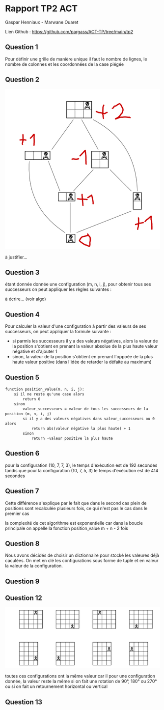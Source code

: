 # Rapport TP2 ACT

Gaspar Henniaux - Marwane Ouaret

Lien Github : https://github.com/pargass/ACT-TP/tree/main/tp2

## Question 1

Pour définir une grille de manière unique il faut le nombre de lignes, le nombre de colonnes et les coordonnées de la case piégée

## Question 2

![](./images/tablette.png)

à justifier...

## Question 3

étant donnée donnée une configuration (m, n, i, j), pour obtenir tous ses successeurs on peut appliquer les règles suivantes :

à écrire... (voir algo)

## Question 4

Pour calculer la valeur d'une configuration à partir des valeurs de ses successeurs, on peut appliquer la formule suivante :

- si parmis les successeurs il y a des valeurs négatives, alors la valeur de la position s'obtient en prenant la valeur absolue de la plus haute valeur négative et d'ajouter 1
- sinon, la valeur de la position s'obtient en prenant l'oppoée de la plus haute valeur positive (dans l'idée de retarder la défaite au maximum)

## Question 5

```
function position_value(m, n, i, j):
    si il ne reste qu'une case alors
        return 0
    sinon
        valeur_successeurs = valeur de tous les successeurs de la position (m, n, i, j)
        si il y a des valeurs négatives dans valeur_successeurs ou 0 alors
            return abs(valeur négative la plus haute) + 1
        sinon
            return -valeur positive la plus haute
```

## Question 6

pour la configuration (10, 7, 7, 3), le temps d'exécution est de 192 secondes tandis que pour la configuration (10, 7, 5, 3) le temps d'exécution est de 414 secondes

## Question 7

Cette différence s'explique par le fait que dans le second cas plein de positions sont recalculée plusieurs fois, ce qui n'est pas le cas dans le premier cas

la complexité de cet algorithme est exponentielle car dans la boucle principale on appelle la fonction position_value m + n - 2 fois

## Question 8

Nous avons décidés de choisir un dictionnaire pour stocké les valeures déjà caculées. On met en clé les configurations sous forme de tuple et en valeur la valeur de la configuration.

## Question 9

## Question 12

![alt text](images/image.png)

toutes ces configurations ont la même valeur car il pour une configuration donnée, la valeur reste la même si on fait une rotation de 90°, 180° ou 270° ou si on fait un retournement horizontal ou vertical

## Question 13



